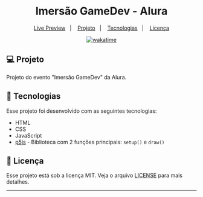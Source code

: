 <h1 align="center">
  Imersão GameDev - Alura
</h1>

<p align="center">
  <a href="https://brunoh-imersao-gamedev.netlify.app">Live Preview</a>&nbsp;&nbsp;&nbsp;|&nbsp;&nbsp;&nbsp;
  <a href="#-projeto">Projeto</a>&nbsp;&nbsp;&nbsp;|&nbsp;&nbsp;&nbsp;
  <a href="#-tecnologias">Tecnologias</a>&nbsp;&nbsp;&nbsp;|&nbsp;&nbsp;&nbsp;
  <a href="#memo-licença">Licença</a>
</p>

<p align="center">
  <a href="https://wakatime.com/badge/user/68660678-6b86-4b78-98df-f5f41a37e1bc/project/7165bb5a-9eed-4e2c-bbde-d1362356b947"><img src="https://wakatime.com/badge/user/68660678-6b86-4b78-98df-f5f41a37e1bc/project/7165bb5a-9eed-4e2c-bbde-d1362356b947.svg" alt="wakatime"></a>

</p>

## 💻 Projeto

Projeto do evento "Imersão GameDev" da Alura.

## 🚀 Tecnologias

Esse projeto foi desenvolvido com as seguintes tecnologias:

- HTML
- CSS
- JavaScript
- [p5js](https://p5js.org/) - Biblioteca com 2 funções principais: ``` setup() ``` e ``` draw() ```

## :memo: Licença

Esse projeto está sob a licença MIT. Veja o arquivo [LICENSE](LICENSE) para mais detalhes.

---
